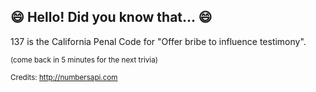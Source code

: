 ## :smile: Hello! Did you know that... :smile:
137 is the California Penal Code for "Offer bribe to influence testimony".

<sup>(come back in 5 minutes for the next trivia)</sup>


<sup>Credits: http://numbersapi.com</sup>
